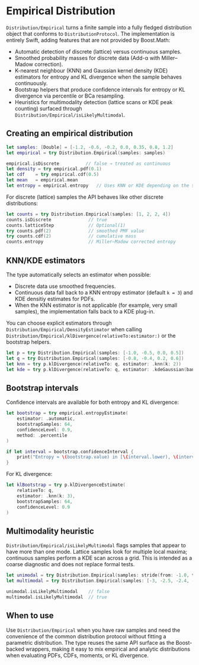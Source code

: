 # Empirical Distribution

``Distribution/Empirical`` turns a finite sample into a fully fledged distribution object that conforms to ``DistributionProtocol``. The implementation is entirely Swift, adding features that are not provided by Boost.Math:

- Automatic detection of discrete (lattice) versus continuous samples.
- Smoothed probability masses for discrete data (Add-α with Miller–Madow correction).
- K-nearest neighbour (KNN) and Gaussian kernel density (KDE) estimators for entropy and KL divergence when the sample behaves continuously.
- Bootstrap helpers that produce confidence intervals for entropy or KL divergence via percentile or BCa resampling.
- Heuristics for multimodality detection (lattice scans or KDE peak counting) surfaced through ``Distribution/Empirical/isLikelyMultimodal``.

## Creating an empirical distribution

```swift
let samples: [Double] = [-1.2, -0.6, -0.2, 0.0, 0.35, 0.8, 1.2]
let empirical = try Distribution.Empirical(samples: samples)

empirical.isDiscrete          // false → treated as continuous
let density = try empirical.pdf(0.1)
let cdf    = try empirical.cdf(0.5)
let mean   = empirical.mean
let entropy = empirical.entropy   // Uses KNN or KDE depending on the sample
```

For discrete (lattice) samples the API behaves like other discrete distributions:

```swift
let counts = try Distribution.Empirical(samples: [1, 2, 2, 4])
counts.isDiscrete              // true
counts.latticeStep             // Optional(1)
try counts.pdf(2)              // smoothed PMF value
try counts.cdf(2)              // cumulative mass
counts.entropy                 // Miller–Madow corrected entropy
```

## KNN/KDE estimators

The type automatically selects an estimator when possible:

- Discrete data use smoothed frequencies.
- Continuous data fall back to a KNN entropy estimator (default `k = 3`) and KDE densitiy estimates for PDFs.
- When the KNN estimator is not applicable (for example, very small samples), the implementation falls back to a KDE plug-in.

You can choose explicit estimators through ``Distribution/Empirical/DensityEstimator`` when calling
``Distribution/Empirical/klDivergence(relativeTo:estimator:)`` or the bootstrap helpers.

```swift
let p = try Distribution.Empirical(samples: [-1.0, -0.5, 0.0, 0.5])
let q = try Distribution.Empirical(samples: [-0.8, -0.4, 0.2, 0.6])
let knn = try p.klDivergence(relativeTo: q, estimator: .knn(k: 2))
let kde = try p.klDivergence(relativeTo: q, estimator: .kdeGaussian(bandwidth: nil))
```

## Bootstrap intervals

Confidence intervals are available for both entropy and KL divergence:

```swift
let bootstrap = try empirical.entropyEstimate(
    estimator: .automatic,
    bootstrapSamples: 64,
    confidenceLevel: 0.9,
    method: .percentile
)

if let interval = bootstrap.confidenceInterval {
    print("Entropy ≈ \(bootstrap.value) in [\(interval.lower), \(interval.upper)]")
}
```

For KL divergence:

```swift
let klBootstrap = try p.klDivergenceEstimate(
    relativeTo: q,
    estimator: .knn(k: 3),
    bootstrapSamples: 64,
    confidenceLevel: 0.9
)
```

## Multimodality heuristic

``Distribution/Empirical/isLikelyMultimodal`` flags samples that appear to have more than one mode. Lattice samples look for multiple local maxima; continuous samples perform a KDE scan across a grid. This is intended as a coarse diagnostic and does not replace formal tests.

```swift
let unimodal = try Distribution.Empirical(samples: stride(from: -1.0, through: 1.0, by: 0.1))
let multimodal = try Distribution.Empirical(samples: [-3, -2.5, -2.4, -0.2, 0, 0.25, 2.2, 2.7, 3.1])

unimodal.isLikelyMultimodal    // false
multimodal.isLikelyMultimodal  // true
```

## When to use

Use ``Distribution/Empirical`` when you have raw samples and need the convenience of the common distribution protocol without fitting a parametric distribution. The type reuses the same API surface as the Boost-backed wrappers, making it easy to mix empirical and analytic distributions when evaluating PDFs, CDFs, moments, or KL divergence.

